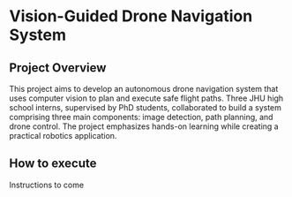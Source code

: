 # Vision-Guided Drone Navigation System 

## Project Overview

This project aims to develop an autonomous drone navigation system that uses computer vision to plan and execute safe flight paths. Three JHU high school interns, supervised by PhD students, collaborated to build a system comprising three main components: image detection, path planning, and drone control. The project emphasizes hands-on learning while creating a practical robotics application. 

## How to execute

Instructions to come
